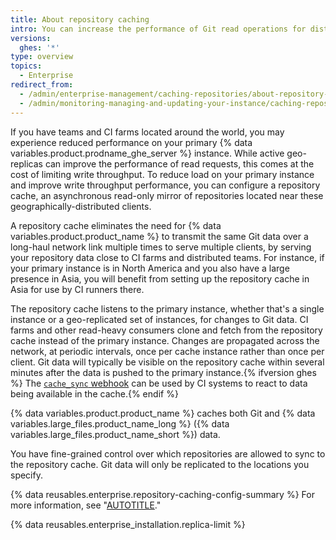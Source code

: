 ```yaml
---
title: About repository caching
intro: You can increase the performance of Git read operations for distributed teams and CI farms with repository caching.
versions:
  ghes: '*'
type: overview
topics:
  - Enterprise
redirect_from:
  - /admin/enterprise-management/caching-repositories/about-repository-caching
  - /admin/monitoring-managing-and-updating-your-instance/caching-repositories/about-repository-caching
---
```


If you have teams and CI farms located around the world, you may experience reduced performance on your primary {% data variables.product.prodname_ghe_server %} instance. While active geo-replicas can improve the performance of read requests, this comes at the cost of limiting write throughput. To reduce load on your primary instance and improve write throughput performance, you can configure a repository cache, an asynchronous read-only mirror of repositories located near these geographically-distributed clients.

A repository cache eliminates the need for {% data variables.product.product_name %} to transmit the same Git data over a long-haul network link multiple times to serve multiple clients, by serving your repository data close to CI farms and distributed teams. For instance, if your primary instance is in North America and you also have a large presence in Asia, you will benefit from setting up the repository cache in Asia for use by CI runners there.

The repository cache listens to the primary instance, whether that's a single instance or a geo-replicated set of instances, for changes to Git data. CI farms and other read-heavy consumers clone and fetch from the repository cache instead of the primary instance. Changes are propagated across the network, at periodic intervals, once per cache instance rather than once per client. Git data will typically be visible on the repository cache within several minutes after the data is pushed to the primary instance.{% ifversion ghes %} The [`cache_sync` webhook](/webhooks-and-events/webhooks/webhook-events-and-payloads#cache_sync) can be used by CI systems to react to data being available in the cache.{% endif %}

{% data variables.product.product_name %} caches both Git and {% data variables.large_files.product_name_long %} ({% data variables.large_files.product_name_short %}) data.

You have fine-grained control over which repositories are allowed to sync to the repository cache. Git data will only be replicated to the locations you specify.

{% data reusables.enterprise.repository-caching-config-summary %} For more information, see "[AUTOTITLE](/admin/enterprise-management/caching-repositories/configuring-a-repository-cache)."

{% data reusables.enterprise_installation.replica-limit %}
